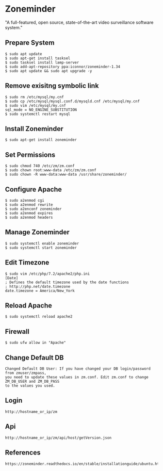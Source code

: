 Zoneminder
==========

"A full-featured, open source, state-of-the-art video surveillance software system."


Prepare System
---------------

    $ sudo apt update
    $ sudo apt-get install tasksel
    $ sudo tasksel install lamp-server
    $ sudo add-apt-repository ppa:iconnor/zoneminder-1.34
    $ sudo apt update && sudo apt upgrade -y

Remove exisitng symbolic link
------------------------------

    $ sudo rm /etc/mysql/my.cnf 
    $ sudo cp /etc/mysql/mysql.conf.d/mysqld.cnf /etc/mysql/my.cnf
    $ sudo vim /etc/mysql/my.cnf
    sql_mode = NO_ENGINE_SUBSTITUTION
    $ sudo systemctl restart mysql

Install Zoneminder
------------------

    $ sudo apt-get install zoneminder

Set Permissions
---------------

    $ sudo chmod 740 /etc/zm/zm.conf 
    $ sudo chown root:www-data /etc/zm/zm.conf 
    $ sudo chown -R www-data:www-data /usr/share/zoneminder/

Configure Apache 
----------------

    $ sudo a2enmod cgi
    $ sudo a2enmod rewrite
    $ sudo a2enconf zoneminder
    $ sudo a2enmod expires
    $ sudo a2enmod headers

Manage Zoneminder
-------------------------

    $ sudo systemctl enable zoneminder
    $ sudo systemctl start zoneminder

Edit Timezone
--------------

    $ sudo vim /etc/php/7.2/apache2/php.ini
    [Date]
    ; Defines the default timezone used by the date functions
    ; http://php.net/date.timezone
    date.timezone = America/New_York

Reload Apache
-------------

    $ sudo systemctl reload apache2

Firewall
--------

    $ sudo ufw allow in "Apache"

Change Default DB
---------

    Changed Default DB User: If you have changed your DB login/password from zmuser/zmpass, 
    you need to update these values in zm.conf. Edit zm.conf to change ZM_DB_USER and ZM_DB_PASS 
    to the values you used.

Login
-----

    http://hostname_or_ip/zm

Api 
---

    http://hostname_or_ip/zm/api/host/getVersion.json

References
----------

    https://zoneminder.readthedocs.io/en/stable/installationguide/ubuntu.html